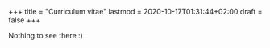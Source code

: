 +++
title = "Curriculum vitae"
lastmod = 2020-10-17T01:31:44+02:00
draft = false
+++

Nothing to see there :)
